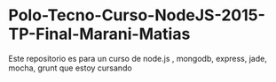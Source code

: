# Polo-Tecno-Curso-NodeJS-2015-TP-Final-Marani-Matias
Este repositorio es para un curso de node.js , mongodb, express, jade, mocha, grunt que estoy cursando
